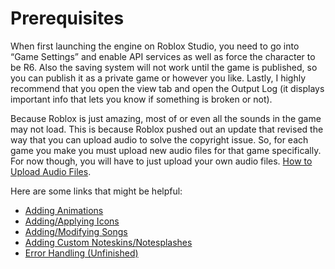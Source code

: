 # Prerequisites
When first launching the engine on Roblox Studio, you need to go into “Game Settings” and enable API services as well as force the character to be R6. Also the saving system will not work until the game is published, so you can publish it as a private game or however you like. Lastly, I highly recommend that you open the view tab and open the Output Log (it displays important info that lets you know if something is broken or not).

Because Roblox is just amazing, most of or even all the sounds in the game may not load. This is because Roblox pushed out an update that revised the way that you can upload audio to solve the copyright issue. So, for each game you make you must upload new audio files for that game specifically. For now though, you will have to just upload your own audio files. [How to Upload Audio Files](https://en.help.roblox.com/hc/en-us/articles/203314070-Audio-Files).

Here are some links that might be helpful:
- [Adding Animations](AddingAnimations.md)
- [Adding/Applying Icons](Adding%5CApplying%20Icons.md)
- [Adding/Modifying Songs](AddingModifyingSongs.md)
- [Adding Custom Noteskins/Notesplashes](AddingCustomNoteskins.md)
- [Error Handling (Unfinished)](ErrorHandling.md)
